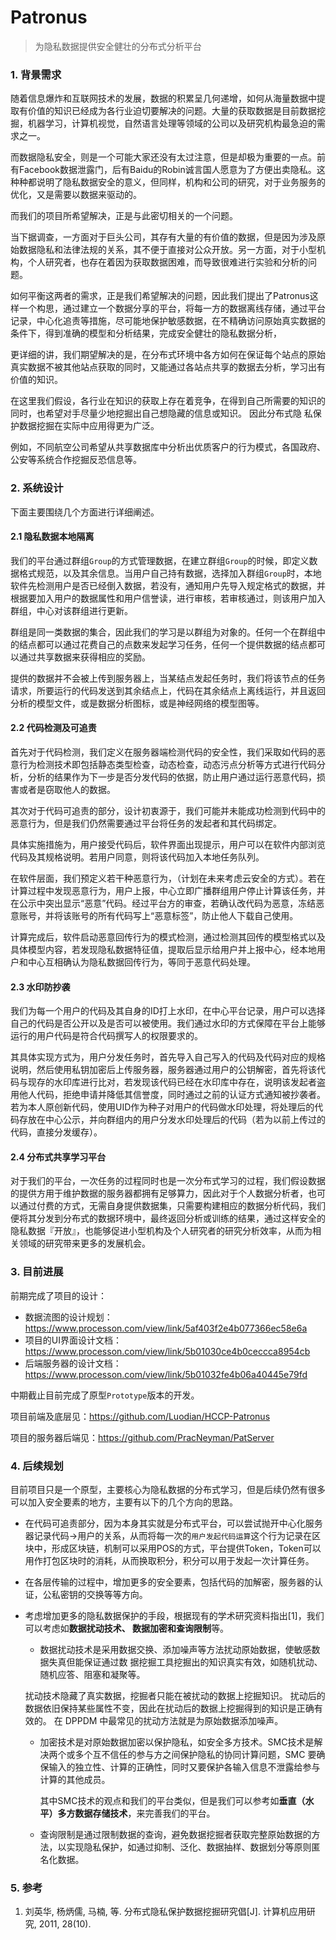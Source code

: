 # Patronus

>  为隐私数据提供安全健壮的分布式分析平台

### 1. 背景需求

随着信息爆炸和互联网技术的发展，数据的积累呈几何递增，如何从海量数据中提取有价值的知识已经成为各行业迫切要解决的问题。大量的获取数据是目前数据挖掘，机器学习，计算机视觉，自然语言处理等领域的公司以及研究机构最急迫的需求之一。

而数据隐私安全，则是一个可能大家还没有太过注意，但是却极为重要的一点。前有Facebook数据泄露门，后有Baidu的Robin诚言国人愿意为了方便出卖隐私。这种种都说明了隐私数据安全的意义，但同样，机构和公司的研究，对于业务服务的优化，又是需要以数据来驱动的。

而我们的项目所希望解决，正是与此密切相关的一个问题。

当下据调查，一方面对于巨头公司，其存有大量的有价值的数据，但是因为涉及原始数据隐私和法律法规的关系，其不便于直接对公众开放。另一方面，对于小型机构，个人研究者，也存在着因为获取数据困难，而导致很难进行实验和分析的问题。

如何平衡这两者的需求，正是我们希望解决的问题，因此我们提出了Patronus这样一个构思，通过建立一个数据分享的平台，将每一方的数据离线存储，通过平台记录，中心化追责等措施，尽可能地保护敏感数据，在不精确访问原始真实数据的条件下，得到准确的模型和分析结果，完成安全健壮的隐私数据分析，

更详细的讲，我们期望解决的是，在分布式环境中各方如何在保证每个站点的原始真实数据不被其他站点获取的同时，又能通过各站点共享的数据去分析，学习出有价值的知识。 

在这里我们假设，各行业在知识的获取上存在着竞争，在得到自己所需要的知识的同时，也希望对手尽量少地挖掘出自己想隐藏的信息或知识。 因此分布式隐 私保护数据挖掘在实际中应用得更为广泛。 

例如，不同航空公司希望从共享数据库中分析出优质客户的行为模式，各国政府、公安等系统合作挖掘反恐信息等。 

### 2. 系统设计

下面主要围绕几个方面进行详细阐述。

#### 2.1 隐私数据本地隔离

我们的平台通过群组`Group`的方式管理数据，在建立群组`Group`的时候，即定义数据格式规范，以及其余信息。当用户自己持有数据，选择加入群组`Group`时，本地软件先检测用户是否已经倒入数据，若没有，通知用户先导入规定格式的数据，并根据要加入用户的数据属性和用户信誉读，进行审核，若审核通过，则该用户加入群组，中心对该群组进行更新。

群组是同一类数据的集合，因此我们的学习是以群组为对象的。任何一个在群组中的结点都可以通过花费自己的点数来发起学习任务，任何一个提供数据的结点都可以通过共享数据来获得相应的奖励。

提供的数据并不会被上传到服务器上，当某结点发起任务时，我们将该节点的任务请求，所要运行的代码发送到其余结点上，代码在其余结点上离线运行，并且返回分析的模型文件，或是数据分析图标，或是神经网络的模型图等。

#### 2.2 代码检测及可追责

首先对于代码检测，我们定义在服务器端检测代码的安全性，我们采取如代码的恶意行为检测技术即包括静态类型检查，动态检查，动态污点分析等方式进行代码分析，分析的结果作为下一步是否分发代码的依据，防止用户通过运行恶意代码，损害或者是窃取他人的数据。

其次对于代码可追责的部分，设计初衷源于，我们可能并未能成功检测到代码中的恶意行为，但是我们仍然需要通过平台将任务的发起者和其代码绑定。

具体实施措施为，用户接受代码后，软件界面出现提示，用户可以在软件内部浏览代码及其规格说明。若用户同意，则将该代码加入本地任务队列。

在软件层面，我们预定义若干种恶意行为，（计划在未来考虑云安全的方式）。若在计算过程中发现恶意行为，用户上报，中心立即广播群组用户停止计算该任务，并在公示中突出显示“恶意”代码。经过平台方的审查，若确认改代码为恶意，冻结恶意账号，并将该账号的所有代码写上“恶意标签”，防止他人下载自己使用。

计算完成后，软件启动恶意回传行为的模式检测，通过检测其回传的模型格式以及具体模型内容，若发现隐私数据特征值，提取后显示给用户并上报中心，经本地用户和中心互相确认为隐私数据回传行为，等同于恶意代码处理。

#### 2.3 水印防抄袭

我们为每一个用户的代码及其自身的ID打上水印，在中心平台记录，用户可以选择自己的代码是否公开以及是否可以被使用。我们通过水印的方式保障在平台上能够运行的用户代码是符合代码撰写人的权限要求的。

其具体实现方式为，用户分发任务时，首先导入自己写入的代码及代码对应的规格说明，然后使用私钥加密后上传服务器，服务器通过用户的公钥解密，首先将该代码与现存的水印库进行比对，若发现该代码已经在水印库中存在，说明该发起者盗用他人代码，拒绝申请并降低其信誉度，同时通过之前的认证方式通知被抄袭者。若为本人原创新代码，使用UID作为种子对用户的代码做水印处理，将处理后的代码存放在中心公示，并向群组内的用户分发水印处理后的代码（若为以前上传过的代码，直接分发缓存）。

#### 2.4 分布式共享学习平台

对于我们的平台，一次任务的过程同时也是一次分布式学习的过程，我们假设数据的提供方用于维护数据的服务器都拥有足够算力，因此对于个人数据分析者，也可以通过付费的方式，无需自身提供数据集，只需要构建相应的数据分析代码，我们便将其分发到分布式的数据环境中，最终返回分析或训练的结果，通过这样安全的隐私数据『开放』，也能够促进小型机构及个人研究者的研究分析效率，从而为相关领域的研究带来更多的发展机会。

### 3. 目前进展

前期完成了项目的设计：

- 数据流图的设计规划：https://www.processon.com/view/link/5af403f2e4b077366ec58e6a
- 项目的UI界面设计文档：https://www.processon.com/view/link/5b01030ce4b0ceccca8954cb
- 后端服务器的设计文档：https://www.processon.com/view/link/5b01032fe4b06a40445e79fd

中期截止目前完成了原型`Prototype`版本的开发。

项目前端及底层见：https://github.com/Luodian/HCCP-Patronus

项目的服务器后端见：https://github.com/PracNeyman/PatServer

### 4. 后续规划

目前项目只是一个原型，主要核心为隐私数据的分布式学习，但是后续仍然有很多可以加入安全要素的地方，主要有以下的几个方向的思路。

- 在代码可追责部分，因为本身其实就是分布式平台，可以尝试抛开中心化服务器记录代码->用户的关系，从而将每一次的`用户发起代码运算`这个行为记录在区块中，形成区块链，机制可以采用POS的方式，平台提供Token，Token可以用作打包区块时的消耗，从而换取积分，积分可以用于发起一次计算任务。

- 在各层传输的过程中，增加更多的安全要素，包括代码的加解密，服务器的认证，公私密钥的交换等等方向。

- 考虑增加更多的隐私数据保护的手段，根据现有的学术研究资料指出[1]，我们可以考虑如**数据扰动技术、 数据加密和查询限制**等。

  -  数据扰动技术是采用数据交换、添加噪声等方法扰动原始数据，使敏感数据失真但能保证通过数 据挖掘工具挖掘出的知识真实有效，如随机扰动、随机应答、阻塞和凝聚等。

    扰动技术隐藏了真实数据，挖掘者只能在被扰动的数据上挖掘知识。 扰动后的数据依旧保持某些属性不变，因此在扰动后的数据上挖掘得到的知识是正确有效的。 在 DPPDM 中最常见的扰动方法就是为原始数据添加噪声。 

  - 加密技术是对原始数据加密以保护隐私，如安全多方技术。SMC技术是解决两个或多个互不信任的参与方之间保护隐私的协同计算问题，SMC 要确保输入的独立性、计算的正确性，同时又要保护各输入信息不泄露给参与计算的其他成员。

    其中SMC技术的观点和我们的平台类似，但是我们可以参考如**垂直（水平）多方数据存储技术**，来完善我们的平台。

  - 查询限制是通过限制数据的查询，避免数据挖掘者获取完整原始数据的方法，以实现隐私保护，如通过抑制、泛化、数据抽样、数据划分等原则匿名化数据。 

### 5. 参考

1. 刘英华, 杨炳儒, 马楠, 等. 分布式隐私保护数据挖掘研究倡[J]. 计算机应用研究, 2011, 28(10).

